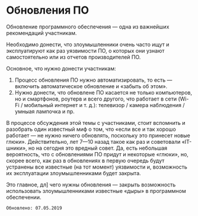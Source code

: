 # Обновления ПО

Обновление программного обеспечения — одна из важнейших рекомендаций участникам.

Необходимо донести, что злоумышленники очень часто ищут и эксплуатируют как раз уязвимости ПО, о которых они узнают самостоятельно или из отчетов производителей ПО.

Основное, что нужно донести участникам:
1. Процесс обновления ПО нужно автоматизировать, то есть — включить автоматическое обновление и «забыть об этом».
2. Нужно донести, что обновлене ПО касается не только компьютеров, но и смартфонов, роутерв и всего другого, что работает в сети (Wi-Fi / мобильный интернет и т. д.): телевизор / камера наблюдения / умныая лампочка и пр.

В процессе обсуждения этой темы с участниками, стоит вспомнить и разобрать один известный миф о том, что «если все и так хорошо работает — не нужно ничего обновлять, поскольку это принесет новые глюки». Действительно, лет 7—10 назад такое как раз и советовали «IT-шники», но на сегодня это вредный совет. Да, есть небольшая вероятность, что с обновлениями ПО придут и некоторые «глюки», но, скорее всего, как раз в обновлениях в первую очередь будут устранены все известные (на тот момент) уязвимости и, возможность их эксплуатации злоумышленниками будет закрыта.

Это главное, дл] чего нужны обновления — закрыть возможность использовать злоумышленниками известные «дыры» в программном обеспечении.

`Обновлено: 07.05.2019`
